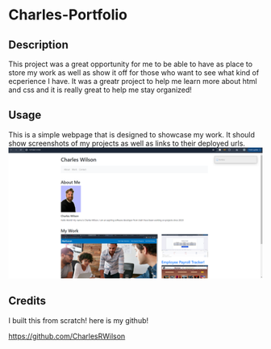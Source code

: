 # Charles-Portfolio

## Description

This project was a great opportunity for me to be able to have as place to store my work as well as show it off for those who want to see what kind of ecperience I have. It was a greatr project to help me learn more about html and css and it is really great to help me stay organized!

## Usage

This is a simple webpage that is designed to showcase my work. It should show screenshots of my projects as well as links to their deployed urls.
    ![alt text](assets\photos\portfolio.png)

## Credits

I built this from scratch! here is my github!

https://github.com/CharlesRWilson